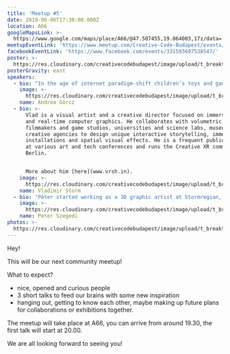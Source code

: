 ```yaml
---
title: 'Meetup #5'
date: 2019-06-06T17:30:00.000Z
location: A66
googleMapsLink: >-
  https://www.google.com/maps/place/A66/@47.507455,19.064003,17z/data=!3m1!4b1!4m5!3m4!1s0x4741dc71e8f07141:0x338531a68ac2aa0!8m2!3d47.5074514!4d19.0661917
meetupEventLink: 'https://www.meetup.com/Creative-Code-Budapest/events/qnhgzpyzjbjb/'
facebookEventLink: 'https://www.facebook.com/events/331593607538547/'
poster: >-
  https://res.cloudinary.com/creativecodebudapest/image/upload/t_breakthumbnails/v1573807326/cc5/creativecode_6_utknbl.jpg
posterGravity: east
speakers:
  - bio: "In the age of internet paradigm-shift children’s toys and games are changing as well as the toolkit of education.\r\n\nAndrea has a rare condition, called synaesthesia. It means that the production of a sense impression is relating and stimulating another sense impression in her brain. Recognising it made her learning process much more effective. This phenomenon inspired her to transition from graphic designer to a media artist and to do research on the topic of multi-sensorial learning techniques.\r\n\nShe will talk about how to implement technology in education in a good manner and how digital interfaces are effecting our cognitive-system."
    image: >-
      https://res.cloudinary.com/creativecodebudapest/image/upload/t_breakthumbnails/v1574803374/cc5/gorczandi2_tn7srj.jpg
    name: Andrea Görcz
  - bio: >-
      Vlad is a visual artist and a creative director focused on immersive media
      and real-time computer graphics. He collaborates with volumetric
      filmmakers and game studios, universities and science labs, museums and
      creative agencies to design unique interactive storytelling, immersive
      installations and spatial visual effects. He is a frequent public speaker
      at various art and tech conferences and runs the Creative XR community in
      Berlin.


      More about him [here](www.vrsh.in).
    image: >-
      https://res.cloudinary.com/creativecodebudapest/image/upload/t_breakthumbnails/v1574803373/cc5/vladstorm_hj52ac.jpg
    name: Vladimir Storm
  - bio: "Péter started working as a 3D graphic artist at Stormregion, later he helmed multiple projects as a producer and creative director, leading smaller teams. He founded two independent companies, one of these is Extropia Games. Here he developed a point’n’click adventure game titled Bela Kovacs and the Trail of Blood – the game has been played over one million times on Kongregate and Armor Games.\r\n\nHe took some time off to work as an indie developer and freelancer, he worked on prototypes for games alone and with teams, and he held a Game Jame course at the Moholy-Nagy University of Art and Design.\r\n\nNow he’s back at NeocoreGames, and he is developing a Game Boy like retro game in his free time, and started creating an art game scene in Budapest."
    image: >-
      https://res.cloudinary.com/creativecodebudapest/image/upload/t_breakthumbnails/v1574803375/cc5/szegedipeti_dxoxbs.jpg
    name: Péter Szegedi
photos: >-
  https://res.cloudinary.com/creativecodebudapest/image/upload/t_breakthumbnails/v1570564190/cc5/P1080681_rt7lkf.jpg
---
```

Hey!

This will be our next community meetup!

What to expect?

* nice, opened and curious people
* 3 short talks to feed our brains with some new inspiration
* hanging out, getting to know each other, maybe making up future plans for collaborations or exhibitions together.

The meetup will take place at A66, you can arrive from around 19.30, the first talk will start at 20.00.

We are all looking forward to seeing you!

